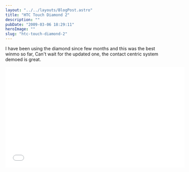 ```yaml
---
layout: "../../layouts/BlogPost.astro"
title: "HTC Touch Diamond 2"
description: ""
pubDate: "2009-03-06 18:29:11"
heroImage: ""
slug: "htc-touch-diamond-2"
---
```


I have been using the diamond since few months and this was the best winmo so far, Can't wait for the updated one, the contact centric system demoed is great.

<iframe width="560" height="315" src="//www.youtube.com/embed/t2Ij5Fbb6-s" frameborder="0" allowfullscreen></iframe>
